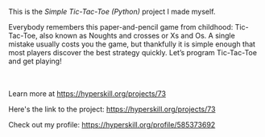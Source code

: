 This is the *Simple Tic-Tac-Toe (Python)* project I made myself.


<p>Everybody remembers this paper-and-pencil game from childhood: Tic-Tac-Toe, also known as Noughts and crosses or Xs and Os. A single mistake usually costs you the game, but thankfully it is simple enough that most players discover the best strategy quickly. Let’s program Tic-Tac-Toe and get playing!</p><br/><br/>Learn more at <a href="https://hyperskill.org/projects/73?utm_source=ide&utm_medium=ide&utm_campaign=ide&utm_content=project-card">https://hyperskill.org/projects/73</a>

Here's the link to the project: https://hyperskill.org/projects/73

Check out my profile: https://hyperskill.org/profile/585373692
